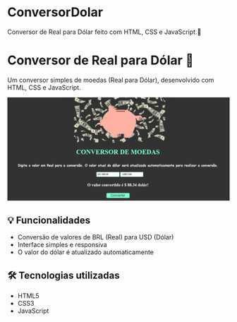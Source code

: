 # ConversorDolar
Conversor de Real para Dólar feito com HTML, CSS e JavaScript.💸
# Conversor de Real para Dólar 💱

Um conversor simples de moedas (Real para Dólar), desenvolvido com HTML, CSS e JavaScript.

![Imagem do projeto](./imgProjeto.png)

## 💡 Funcionalidades

- Conversão de valores de BRL (Real) para USD (Dólar)
- Interface simples e responsiva
- O valor do dólar é atualizado automaticamente

## 🛠️ Tecnologias utilizadas

- HTML5
- CSS3
- JavaScript

